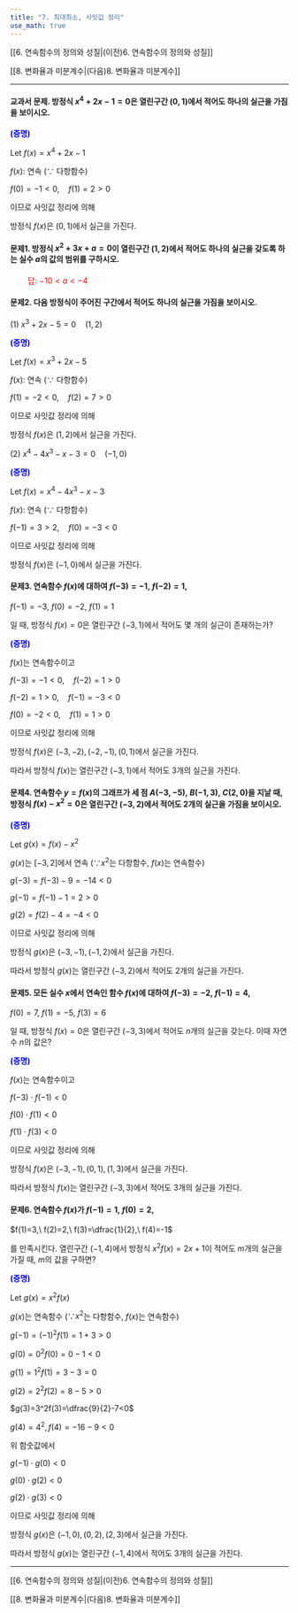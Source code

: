```yaml
---
title: "7. 최대최소, 사잇값 정리"
use_math: true
---
```

[[6. 연속함수의 정의와 성질|(이전)6. 연속함수의 정의와 성질]]

[[8. 변화율과 미분계수|(다음)8. 변화율과 미분계수]]

***
#### 교과서 문제. 방정식 $x^4+2x-1=0$은 열린구간 $(0, 1)$에서 적어도 하나의 실근을 가짐을 보이시오.

**<span style="color: blue;">(증명)</span>**

Let $f(x)=x^4+2x-1$

$f(x)$: 연속 $(\because$ 다항함수)

$f(0)=-1<0,\quad f(1)=2>0$

이므로 사잇값 정리에 의해

방정식 $f(x)$은 $(0, 1)$에서 실근을 가진다.

#### 문제1. 방정식 $x^2+3x+a=0$이 열린구간 $(1, 2)$에서 적어도 하나의 실근을 갖도록 하는 실수 $a$의 값의 범위를 구하시오.
<span style="color: red;">$\qquad$답: $-10<a<-4$</span>

#### 문제2. 다음 방정식이 주어진 구간에서 적어도 하나의 실근을 가짐을 보이시오.

(1) $x^3+2 x-5=0\quad (1, 2)$

**<span style="color: blue;">(증명)</span>**

Let $f(x)=x^3+2x-5$

$f(x)$: 연속 $(\because$ 다항함수)

$f(1)=-2<0,\quad f(2)=7>0$

이므로 사잇값 정리에 의해

방정식 $f(x)$은 $(1, 2)$에서 실근을 가진다.


(2) $x^4-4 x^3-x-3=0\quad (-1, 0)$

**<span style="color: blue;">(증명)</span>**

Let $f(x)=x^4-4 x^3-x-3$

$f(x)$: 연속 $(\because$ 다항함수)

$f(-1)=3>2,\quad f(0)=-3<0$

이므로 사잇값 정리에 의해

방정식 $f(x)$은 $(-1, 0)$에서 실근을 가진다.

#### 문제3. 연속함수 $f(x)$에 대하여 $f(-3)=-1,\ f(-2)=1,$

$f(-1)=-3,\ f(0)=-2,\ f(1)=1$

일 때, 방정식 $f(x)=0$은 열린구간 $(-3, 1)$에서 적어도 몇 개의 실근이 존재하는가?

**<span style="color: blue;">(증명)</span>**

$f(x)$는 연속함수이고

$f(-3)=-1<0,\quad f(-2)=1>0$

$f(-2)=1>0,\quad f(-1)=-3<0$

$f(0)=-2<0,\quad f(1)=1>0$

이므로 사잇값 정리에 의해

방정식 $f(x)$은 $(-3, -2), (-2, -1), (0, 1)$에서 실근을 가진다.

따라서 방정식 $f(x)$는 열린구간 $(-3, 1)$에서 적어도 3개의 실근을 가진다.

#### 문제4. 연속함수 $y=f(x)$의 그래프가 세 점 $A(-3, -5),\ B(-1, 3),\ C(2, 0)$을 지날 때, 방정식 $f(x)-x^2=0$은 열린구간 $(-3, 2)$에서 적어도 2개의 실근을 가짐을 보이시오.

**<span style="color: blue;">(증명)</span>**

Let $g(x)=f(x)-x^2$

$g(x)$는 $[-3, 2]$에서 연속 ($\because x^2$는 다항함수, $f(x)$는 연속함수)

$g(-3)=f(-3)-9=-14<0$

$g(-1)=f(-1)-1=2>0$

$g(2)=f(2)-4=-4<0$

이므로 사잇값 정리에 의해

방정식 $g(x)$은 $(-3, -1), (-1, 2)$에서 실근을 가진다.

따라서 방정식 $g(x)$는 열린구간 $(-3, 2)$에서 적어도 2개의 실근을 가진다.

#### 문제5. 모든 실수 $x$에서 연속인 함수 $f(x)$에 대하여 $f(-3)=-2,\ f(-1)=4,$

$f(0)=7,\ f(1)=-5,\ f(3)=6$

일 때, 방정식 $f(x)=0$은 열린구간 $(-3, 3)$에서 적어도 $n$개의 실근을 갖는다. 이때 자연수 $n$의 값은?

**<span style="color: blue;">(증명)</span>**

$f(x)$는 연속함수이고

$f(-3)\cdot f(-1)<0$

$f(0)\cdot f(1)<0$

$f(1)\cdot f(3)<0$

이므로 사잇값 정리에 의해

방정식 $f(x)$은 $(-3, -1), (0, 1), (1, 3)$에서 실근을 가진다.

따라서 방정식 $f(x)$는 열린구간 $(-3, 3)$에서 적어도 3개의 실근을 가진다.

#### 문제6. 연속함수 $f(x)$가 $f(-1)=1,\ f(0)=2,$

$f(1)=3,\ f(2)=2,\ f(3)=\dfrac{1}{2},\ f(4)=-1$

를 만족시킨다. 열린구간 $(-1, 4)$에서 방정식 $x^2f(x)=2x+1$이 적어도 $m$개의 실근을 가질 때, $m$의 값을 구하면?

**<span style="color: blue;">(증명)</span>**

Let $g(x)=x^2f(x)$

$g(x)$는 연속함수 ($\because x^2$는 다항함수, $f(x)$는 연속함수)

$g(-1)=(-1)^2f(1)=1+3>0$

$g(0)=0^2f(0)=0-1<0$

$g(1)=1^2f(1)=3-3=0$

$g(2)=2^2f(2)=8-5>0$

$g(3)=3^2f(3)=\dfrac{9}{2}-7<0$

$g(4)=4^2,f(4)=-16-9<0$

위 함숫값에서

$g(-1)\cdot g(0)<0$

$g(0)\cdot g(2)<0$

$g(2)\cdot g(3)<0$

이므로 사잇값 정리에 의해

방정식 $g(x)$은 $(-1, 0), (0, 2), (2, 3)$에서 실근을 가진다.

따라서 방정식 $g(x)$는 열린구간 $(-1, 4)$에서 적어도 3개의 실근을 가진다.


***

[[6. 연속함수의 정의와 성질|(이전)6. 연속함수의 정의와 성질]]

[[8. 변화율과 미분계수|(다음)8. 변화율과 미분계수]]